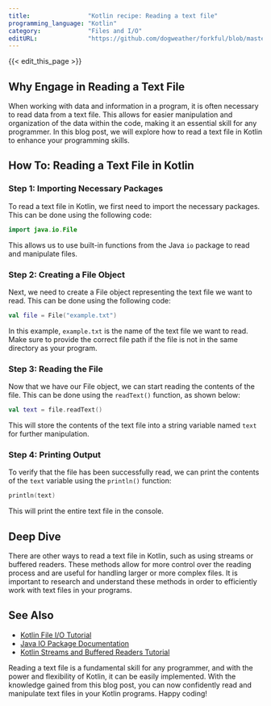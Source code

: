```yaml
---
title:                "Kotlin recipe: Reading a text file"
programming_language: "Kotlin"
category:             "Files and I/O"
editURL:              "https://github.com/dogweather/forkful/blob/master/content/en/kotlin/reading-a-text-file.md"
---
```


{{< edit_this_page >}}

## Why Engage in Reading a Text File

When working with data and information in a program, it is often necessary to read data from a text file. This allows for easier manipulation and organization of the data within the code, making it an essential skill for any programmer. In this blog post, we will explore how to read a text file in Kotlin to enhance your programming skills.

## How To: Reading a Text File in Kotlin

### Step 1: Importing Necessary Packages

To read a text file in Kotlin, we first need to import the necessary packages. This can be done using the following code:
```Kotlin
import java.io.File
```

This allows us to use built-in functions from the Java `io` package to read and manipulate files.

### Step 2: Creating a File Object

Next, we need to create a File object representing the text file we want to read. This can be done using the following code:
```Kotlin
val file = File("example.txt")
```

In this example, `example.txt` is the name of the text file we want to read. Make sure to provide the correct file path if the file is not in the same directory as your program.

### Step 3: Reading the File

Now that we have our File object, we can start reading the contents of the file. This can be done using the `readText()` function, as shown below:
```Kotlin
val text = file.readText()
```

This will store the contents of the text file into a string variable named `text` for further manipulation.

### Step 4: Printing Output

To verify that the file has been successfully read, we can print the contents of the `text` variable using the `println()` function:
```Kotlin
println(text)
```

This will print the entire text file in the console.

## Deep Dive

There are other ways to read a text file in Kotlin, such as using streams or buffered readers. These methods allow for more control over the reading process and are useful for handling larger or more complex files. It is important to research and understand these methods in order to efficiently work with text files in your programs.

## See Also

- [Kotlin File I/O Tutorial](https://kotlinlang.org/docs/tutorials/kotlin-for-py/io.html#reading-files)
- [Java IO Package Documentation](https://docs.oracle.com/en/java/javase/11/docs/api/java.base/java/io/package-summary.html)
- [Kotlin Streams and Buffered Readers Tutorial](https://www.geeksforgeeks.org/reading-a-file-in-kotlin/)

Reading a text file is a fundamental skill for any programmer, and with the power and flexibility of Kotlin, it can be easily implemented. With the knowledge gained from this blog post, you can now confidently read and manipulate text files in your Kotlin programs. Happy coding!